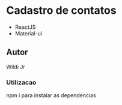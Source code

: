 # Cadastro de contatos
* ReactJS
* Material-ui


## Autor 
Wildi Jr 


### Utilizacao
npm i 
para instalar as dependencias
